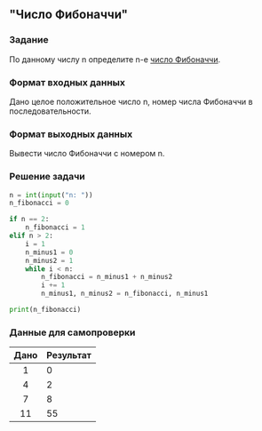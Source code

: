 ## "Число Фибоначчи"

### Задание

По данному числу n определите n-е [число Фибоначчи](https://ru.wikipedia.org/wiki/%D0%A7%D0%B8%D1%81%D0%BB%D0%B0_%D0%A4%D0%B8%D0%B1%D0%BE%D0%BD%D0%B0%D1%87%D1%87%D0%B8).

### Формат входных данных

Дано целое положительное число n, номер числа Фибоначчи в последовательности.

### Формат выходных данных

Вывести число Фибоначчи с номером n.


### Решение задачи

```python
n = int(input("n: "))
n_fibonacсi = 0

if n == 2:
    n_fibonacсi = 1
elif n > 2:
    i = 1
    n_minus1 = 0
    n_minus2 = 1
    while i < n:
        n_fibonacсi = n_minus1 + n_minus2
        i += 1
        n_minus1, n_minus2 = n_fibonacсi, n_minus1

print(n_fibonacсi)
```

### Данные для самопроверки

| Дано | Результат |
| :---: | --- |
|    1    | 0 |
|    4    | 2 |
|    7    | 8  |
|    11    | 55 |
